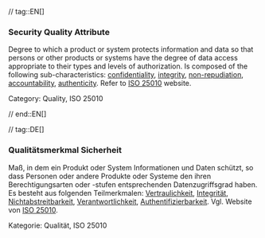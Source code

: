 // tag::EN[]
### Security Quality Attribute
Degree to which a product or system protects information and data so that persons or other products or systems have the degree of data access appropriate to their types and levels of authorization.
Is composed of the following sub-characteristics: [confidentiality](#term-confidentiality-quality-attribute), [integrity](#term-integrity-quality-attribute), [non-repudiation](#term-non-repudiation-quality-attribute), [accountability](#term-accountability-quality-attribute), [authenticity](#term-authenticity-quality-attribute).
Refer to [ISO 25010](http://iso25000.com/index.php/en/iso-25000-standards/iso-25010) website.

Category: Quality, ISO 25010

// end::EN[]

// tag::DE[]
### Qualitätsmerkmal Sicherheit

Maß, in dem ein Produkt oder System Informationen und Daten schützt,
so dass Personen oder andere Produkte oder Systeme den ihren
Berechtigungsarten oder -stufen entsprechenden Datenzugriffsgrad
haben. Es besteht aus folgenden Teilmerkmalen:
[Vertraulichkeit](#term-confidentiality), [Integrität](#term-integrity-quality-attribute),
[Nichtabstreitbarkeit](#term-non-repudiation-quality-attribute),
[Verantwortlichkeit](#term-accountability-quality-attribute),
[Authentifizierbarkeit](#term-authorization). Vgl. Website von [ISO
25010](http://iso25000.com/index.php/en/iso-25000-standards/iso-25010).

Kategorie: Qualität, ISO 25010

